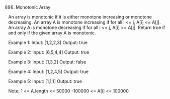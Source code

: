 896. Monotonic Array

An array is monotonic if it is either monotone increasing or monotone decreasing.
An array A is monotone increasing if for all i <= j, A[i] <= A[j].  An array A is monotone decreasing if for all i <= j, A[i] >= A[j].
Return true if and only if the given array A is monotonic.

Example 1:
Input: [1,2,2,3]
Output: true

Example 2:
Input: [6,5,4,4]
Output: true

Example 3:
Input: [1,3,2]
Output: false

Example 4:
Input: [1,2,4,5]
Output: true

Example 5:
Input: [1,1,1]
Output: true
 
Note:
1 <= A.length <= 50000
-100000 <= A[i] <= 100000
